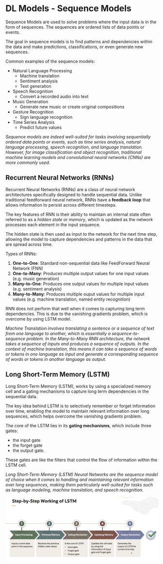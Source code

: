 # DL Models - Sequence Models

Sequence Models are used to solve problems where the input data is in the form of sequences. The sequences are ordered lists of data points or events.

The goal in sequence models is to find patterns and dependencies within the data and make predictions, classifications, or even generate new sequences.

Common examples of the sequence models:
- Natural Language Processing
    - Machine translation
    - Sentiment analysis
    - Text generation
- Speech Recognition
    - Convert a recorded audio into text
- Music Generation
    - Generate new music or create original compositions
- Gesture Recognition
    - Sign language recognition
- Time Series Analysis
    - Predict future values

*Sequence models are indeed well-suited for tasks involving sequentially ordered data points or events, such as time series analysis, natural language processing, speech recognition, and language translation. However, for image classification and object recognition, traditional machine learning models and convolutional neural networks (CNNs) are more commonly used.*

## Recurrent Neural Networks (RNNs)

Recurrent Neural Networks (RNNs) are a class of neural network architectures specifically designed to handle sequential data. Unlike traditional feedforward neural network, RNNs have a **feedback loop** that allows information to persist across different timesteps. 

The key features of RNN is their ability to maintain an internal state often referred to as a *hidden state* or *memory*, which is updated as the network processes each element in the input sequence. 

The hidden state is then used as input to the network for the next time step, allowing the model to capture dependencies and patterns in the data that are spread across time. 

Types of RNNs:
1. **One-to-One**: Standard non-sequential data like FeedForward Neural Network (FNN)
2. **One-to-Many**: Produces multiple output values for one input values (e.g. music generation)
3. **Many-to-One**: Produces one output values for multiple input values (e.g. sentiment analysis)
4. **Many-to-Many**: Produces multiple ouput values for multiple input values (e.g. machine translation, named entity recognition)

RNN does not perform that well when it comes to capturing long term dependencies. This is due to the vanishing gradients problem, which is overcome by using LSTM model. 

*Machine Translation involves translating a sentence or a sequence of text from one language to another, which is essentially a sequence-to-sequence problem. In the Many-to-Many RNN architecture, the network takes a sequence of inputs and produces a sequence of outputs. In the context of machine translation, this means it can take a sequence of words or tokens in one language as input and generate a corresponding sequence of words or tokens in another language as output.*

## Long Short-Term Memory (LSTM) 

Long Short-Term Memory (LSTM), works by using a specialized memory cell and a gating mechanisms to capture long term dependencies in the sequential data.

The key idea behind LSTM is to selectively remember or forget information over time, enabling the model to maintain relevant information over long sequences, which helps overcome the vanishing gradients problem.

The core of the LSTM lies in its **gating mechanisms**, which include three gates:
- the input gate
- the forget gate
- the output gate. 

These gates are like the filters that control the flow of information within the LSTM cell.

*Long Short-Term Memory (LSTM) Neural Networks are the sequence model of choice when it comes to handling and maintaining relevant information over long sequences, making them particularly well-suited for tasks such as language modeling, machine translation, and speech recognition.*

![LSTM](../images/lstm.png)